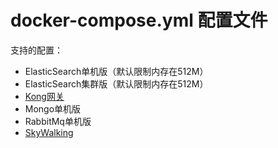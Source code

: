 # docker-compose.yml 配置文件
支持的配置：
- ElasticSearch单机版（默认限制内存在512M）
- ElasticSearch集群版（默认限制内存在512M）
- [Kong网关](https://github.com/Kong/kong)
- Mongo单机版
- RabbitMq单机版
- [SkyWalking](http://skywalking.apache.org/)
